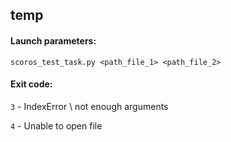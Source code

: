 ## temp

#### Launch parameters:

`scoros_test_task.py <path_file_1> <path_file_2>`


#### Exit code:

`3` - IndexError \ not enough arguments

`4` - Unable to open file
